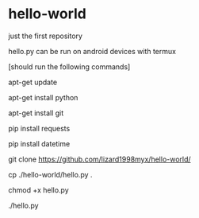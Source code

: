 # hello-world
just the first repository

hello.py can be run on android devices with termux

[should run the following commands]

apt-get update

apt-get install python

apt-get install git

pip install requests

pip install datetime

git clone https://github.com/lizard1998myx/hello-world/

cp ./hello-world/hello.py .

chmod +x hello.py

./hello.py
